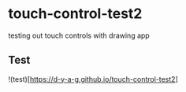 # touch-control-test2
testing out touch controls with drawing app
## Test 
!(test)[https://d-y-a-g.github.io/touch-control-test2]
